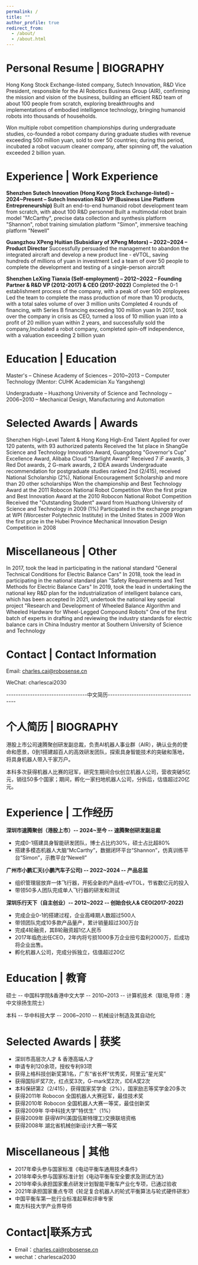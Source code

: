 ```yaml
---
permalink: /
title: ""
author_profile: true
redirect_from: 
  - /about/
  - /about.html
---
```

Personal Resume | BIOGRAPHY
======
Hong Kong Stock Exchange-listed company, Sutech Innovation, R&D Vice President, responsible for the AI Robotics Business Group (AIR), confirming the mission and vision of the business, building an efficient R&D team of about 100 people from scratch, exploring breakthroughs and implementations of embodied intelligence technology, bringing humanoid robots into thousands of households.

Won multiple robot competition championships during undergraduate studies, co-founded a robot company during graduate studies with revenue exceeding 500 million yuan, sold to over 50 countries; during this period, incubated a robot vacuum cleaner company, after spinning off, the valuation exceeded 2 billion yuan.

Experience | Work Experience
======
<b>Shenzhen Sutech Innovation (Hong Kong Stock Exchange-listed) – 2024~Present – Sutech Innovation R&D VP (Business Line Platform Entrepreneurship)</b>
Built an end-to-end humanoid robot development team from scratch, with about 100 R&D personnel
Built a multimodal robot brain model "McCarthy", precise data collection and synthesis platform "Shannon", robot training simulation platform "Simon", immersive teaching platform "Newell"

<b>Guangzhou XPeng Huitian (Subsidiary of XPeng Motors) – 2022~2024 – Product Director</b>
Successfully persuaded the management to abandon the integrated aircraft and develop a new product line - eVTOL, saving hundreds of millions of yuan in investment
Led a team of over 50 people to complete the development and testing of a single-person aircraft

<b>Shenzhen LeXing Tianxia (Self-employment) – 2012~2022 – Founding Partner & R&D VP (2012-2017) & CEO (2017-2022)</b>
Completed the 0-1 establishment process of the company, with a peak of over 500 employees
Led the team to complete the mass production of more than 10 products, with a total sales volume of over 3 million units
Completed 4 rounds of financing, with Series B financing exceeding 100 million yuan
In 2017, took over the company in crisis as CEO, turned a loss of 10 million yuan into a profit of 20 million yuan within 2 years, and successfully sold the company,Incubated a robot company, completed spin-off independence, with a valuation exceeding 2 billion yuan

Education | Education
======
Master's – Chinese Academy of Sciences  – 2010~2013 – Computer Technology (Mentor: CUHK Academician Xu Yangsheng)

Undergraduate – Huazhong University of Science and Technology – 2006~2010 – Mechanical Design, Manufacturing and Automation

Selected Awards | Awards
======
Shenzhen High-Level Talent & Hong Kong High-End Talent
Applied for over 120 patents, with 93 authorized patents
Received the 1st place in ShangGe Science and Technology Innovation Award, Guangdong "Governor's Cup" Excellence Award, Alibaba Cloud "Starlight Award"
Received 7 iF awards, 3 Red Dot awards, 2 G-mark awards, 2 IDEA awards
Undergraduate recommendation for postgraduate studies ranked 2nd (2/415), received National Scholarship (2%), National Encouragement Scholarship and more than 20 other scholarships
Won the championship and Best Technology Award at the 2011 Robocon National Robot Competition
Won the first prize and Best Innovation Award at the 2010 Robocon National Robot Competition
Received the "Outstanding Student" award from Huazhong University of Science and Technology in 2009 (1%)
Participated in the exchange program at WPI (Worcester Polytechnic Institute) in the United States in 2009
Won the first prize in the Hubei Province Mechanical Innovation Design Competition in 2008

Miscellaneous | Other
======
In 2017, took the lead in participating in the national standard "General Technical Conditions for Electric Balance Cars"
In 2018, took the lead in participating in the national standard plan "Safety Requirements and Test Methods for Electric Balance Cars"
In 2019, took the lead in undertaking the national key R&D plan for the industrialization of intelligent balance cars, which has been accepted
In 2021, undertook the national key special project "Research and Development of Wheeled Balance Algorithm and Wheeled Hardware for Wheel-Legged Compound Robots"
One of the first batch of experts in drafting and reviewing the industry standards for electric balance cars in China
Industry mentor at Southern University of Science and Technology

Contact | Contact Information
======
Email: charles.cai@robosense.cn

WeChat: charlescai2030


----------------------------------中文简历---------------------------------------


个人简历 | BIOGRAPHY
======
港股上市公司速腾聚创研发副总裁，负责AI机器人事业群（AIR），确认业务的使命和愿景，0到1搭建超百人的高效研发团队，探索具身智能技术的突破和落地，将具身机器人带入千家万户。

本科多次获得机器人比赛的冠军，研究生期间合伙创立机器人公司，营收突破5亿元，销往50多个国家；期间，孵化一家扫地机器人公司，分拆后，估值超过20亿元。


Experience | 工作经历
======
<b>深圳市速腾聚创（港股上市）-- 2024~至今 -- 速腾聚创研发副总裁</b>
- 完成0-1搭建具身智能研发团队，博士占比约30%，硕士占比超80%
- 搭建多模态机器人大脑“McCarthy”，数据闭环平台“Shannon”，仿真训练平台“Simon”，示教平台“Newell”


<b>广州市小鹏汇天(小鹏汽车子公司) -- 2022~2024 -- 产品总监</b>
- 组织管理层放弃一体飞行器，开拓全新的产品线-eVTOL，节省数亿元的投入
- 带领50多人团队完成单人飞行器的研发和测试


<b>深圳乐行天下（自主创业）-- 2012~2022 -- 创始合伙人& CEO(2017-2022)</b>
- 完成企业0-1的搭建过程，企业高峰期人数超过500人
- 带领团队完成10多款产品量产，累计销量超过300万台
- 完成4轮融资，其B轮融资超1亿人民币
- 2017年临危出任CEO，2年内将亏损1000多万企业扭亏盈利2000万，后成功将企业出售。
- 孵化机器人公司，完成分拆独立，估值超过20亿

Education | 教育
======
硕士 -- 中国科学院&香港中文大学 -- 2010~2013 -- 计算机技术（联培,导师：港中文徐扬生院士）

本科 -- 华中科技大学 -- 2006~2010 -- 机械设计制造及其自动化


Selected Awards | 获奖
======
- 深圳市高层次人才 & 香港高端人才
- 申请专利120余项，授权专利93项
- 获得上格科技创新奖第1名，广东“省长杯”优秀奖，阿里云“星光奖”
- 获得国际IF奖7次，红点奖3次，G-mark奖2次，IDEA奖2次
- 本科保研第2（2/415），获得国家奖学金（2%），国家励志等奖学金20多次
- 获得2011年 Robocon 全国机器人大赛冠军，最佳技术奖
- 获得2010年 Robocon 全国机器人大赛一等奖，最佳创新奖
- 获得2009年 华中科技大学"特优生"（1%）
- 获得2009年 获得WPI(美国伍斯特理工)交换联培资格
- 获得2008年 湖北省机械创新设计大赛一等奖

Miscellaneous | 其他
======
- 2017年牵头参与国家标准《电动平衡车通用技术条件》
- 2018年牵头参与国家标准计划《电动平衡车安全要求及测试方法》
- 2019年牵头承担国家重点研发计划智能平衡车产业化专项，已通过验收
- 2021年承担国家重点专项《轮足复合机器人的轮式平衡算法与轮式硬件研发》
- 中国平衡车第一批行业标准起草和评审专家
- 南方科技大学产业界导师

Contact|联系方式
======
- Email：charles.cai@robosense.cn
- wechat：charlescai2030
